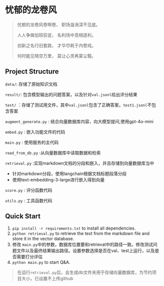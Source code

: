 # 忧郁的龙卷风

>
>忧郁的龙卷风卷啊卷，
>职场漩涡深不见底。
>
>人人争做加班狂徒，
>名利场中竞相逐利。
>
>创新之名行旧套路，
>才华尽耗于内卷戏。
>
>何时能见晴空万里，
>莫让心灵再蒙尘翳。




## Project Structure

`data/`: 存储了原始知识文档

`result/`: 包含模型输出的问题答案，以及针对`val.jsonl`给出评分结果

`test/` ：存储了测试用文件，其中`val.jsonl`包含了正确答案，`test1.jsonl`不包含答案

`augment_generate.py` : 结合向量数据库内容，向大模型提问,使用gpt-4o-mini

`embed.py` : 嵌入功能文件的代码

`main.py` : 使用服务的主代码

`read_from_db.py` :从向量数据库中读取数据和检索

`retrieval.py` :实现markdown文档的分段和嵌入，并且存储到向量数据库当中
- 针对markdown分段，使用langchain根据文档标题段落分段
- 使用text-embedding-3-large进行嵌入得到向量

`score.py` : 评分函数代码

`utils.py` : 工具函数代码

## Quick Start

1. `pip install -r requirements.txt` to install all dependencies.
2. `python retrieval.py` to retrieve the text from the markdown file and store it in the vector database.
3. 修改 `main.py`中的参数，数据库位置要和retrieval中的路径一致。修改测试问题文件以及最终结果输出路径。设置参数选择是否在val、test上运行，以及是否需要打分评估
4. `python main.py`  to start Q&A.

> 在运行`retrieval.py`后，会生成db文件夹用于存储向量数据库，为节约项目大小，已设置不上传github

